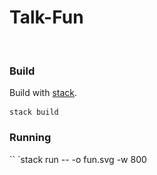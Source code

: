 # Talk-Fun

![](./fun.svg)


### Build

Build with [stack](https://github.com/commercialhaskell/stack).

```
stack build
```


### Running

``
`stack run -- -o fun.svg -w 800
```

